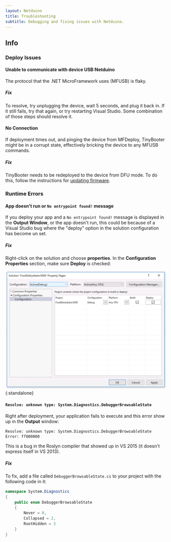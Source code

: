 ```yaml
---
layout: Netduino
title: Troubleshooting
subtitle: Debugging and fixing issues with Netduino.
---
```


## Info

### Deploy Issues

#### Unable to communicate with device USB:Netduino

The protocol that the .NET MicroFramework uses (MFUSB) is flaky.

##### Fix

To resolve, try unplugging the device, wait 5 seconds, and plug it back in. If it still fails, try that again, or try restarting Visual Studio. Some combination of those steps should resolve it.

#### No Connection

If deployment times out, and pinging the device from MFDeploy, TinyBooter might be in a corrupt state, effectively bricking the device to any MFUSB commands.

##### Fix

TinyBooter needs to be redeployed to the device from DFU mode. To do this, follow the instructions for [updating firmware](/Netduino/About/Updating_Firmware/).


### Runtime Errors

#### App doesn't run or `No entrypoint found!` message

If you deploy your app and a `No entrypoint found!` message is displayed in the **Output Window**, or the app doesn't run, this could be because of a Visual Studio bug where the "deploy" option in the solution configuration has become un set.

##### Fix

Right-click on the solution and choose **properties**. In the **Configuration Properties** section, make sure **Deploy** is checked:

![](DeployChecked.png){:standalone}

#### `Resolve: unknown type: System.Diagnostics.DebuggerBrowsableState`

Right after deployment, your application fails to execute and this error show up in the **Output** window:

```
Resolve: unknown type: System.Diagnostics.DebuggerBrowsableState
Error: ff000000
```

This is a bug in the Roslyn compiler that showed up in VS 2015 (it doesn't express itself in VS 2013).

##### Fix

To fix, add a file called `DebuggerBrowsableState.cs` to your project with the following code in it:

```csharp
namespace System.Diagnostics
{
    public enum DebuggerBrowsableState
    {
        Never = 0,
        Collapsed = 2,
        RootHidden = 3
    }
}
```
